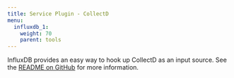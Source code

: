 ```yaml
---
title: Service Plugin - CollectD
menu:
  influxdb_1:
    weight: 70
    parent: tools
---
```


InfluxDB provides an easy way to hook up CollectD as an input source.
See the [README on GitHub](https://github.com/influxdata/influxdb/blob/master/services/collectd/README.md) for more information.
